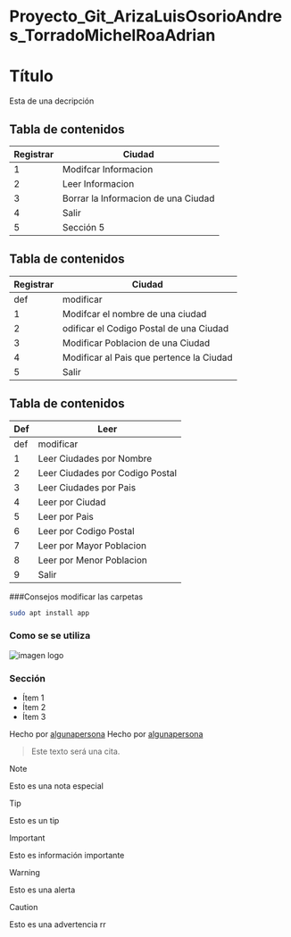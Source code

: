 # Proyecto_Git_ArizaLuisOsorioAndres_TorradoMichelRoaAdrian

# Título
Esta de una decripción

## Tabla de contenidos
| Registrar  | Ciudad |
|--|--|
| 1 | Modifcar Informacion |
| 2 | Leer Informacion |
| 3 | Borrar la Informacion de una Ciudad |
| 4 | Salir |
| 5 | Sección 5 |


## Tabla de contenidos
| Registrar  | Ciudad |
|--|--|
|def|modificar|
| 1 | Modifcar el nombre de una ciudad |
| 2 |odificar el Codigo Postal de una Ciudad  |
| 3 | Modificar Poblacion de una Ciudad |
| 4 | Modificar al Pais que pertence la Ciudad |
| 5 | Salir|

## Tabla de contenidos
| Def | Leer|
|--|--|
|def|modificar|
| 1 | Leer Ciudades por Nombre |
| 2 | Leer Ciudades por Codigo Postal|
| 3 | Leer Ciudades por Pais |
| 4 | Leer por Ciudad |
| 5 |  Leer por Pais|
| 6| Leer por Codigo Postal |
| 7 |Leer por Mayor Poblacion |
| 8 | Leer por Menor Poblacion|
| 9 |Salir |

    





###Consejos 
modificar las carpetas

```bash
sudo apt install app
```

### Como se se utiliza
![imagen logo](https://paginadelespanol.com/wp-content/uploads/2016/02/Ciudades-latinoamericanas.jpg)

### Sección 
- Ítem 1
- Ítem 2
- Ítem 3

Hecho por [algunapersona](luisAriza-9)
Hecho por [algunapersona](MichelAdrianTorradoRoa)

>Este texto será una cita.

> [!NOTE]
>Esto es una nota especial

> [!TIP]
> Esto es un tip

> [!IMPORTANT]  
> Esto es información importante

> [!WARNING]  
> Esto es una alerta

> [!CAUTION]
> Esto es una advertencia rr
